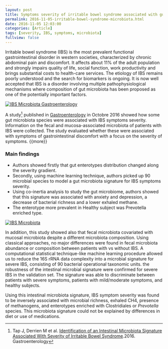 ```yaml
---
layout: post
title: Symptoms severity of irritable bowel syndrome associated with gut microbiota
permalink: 2016-11-05-irritable-bowel-syndrome-microbiota.html
date: 2016-11-05 12:03:00
categories: [Article]
tags: [severity, IBS, symptoms, microbiota]
fullview: false
---
```


Irritable bowel syndrome (IBS) is the most prevalent functional gastrointestinal disorder in western societies, characterized by chronic abdominal pain and discomfort. It affects about 11% of the adult population and strongly impairs quality of life, social function, work productivity and brings substantial costs to health-care services. The etiology of IBS remains poorly understood and the search for biomarkers is ongoing. It is now well accepted that IBS is a disorder involving multiple pathophysiological mechanisms where composition of gut microbiota has been proposed as one of the potentially important factors.

<a href="http://bit.ly/IBSMicrobiota"><img itemprop="image" src="http://www.gastrojournal.org/pb/assets/raw/Health%20Advance/journals/ygast/logo2014.jpg" alt="IBS Microbiota Gastroenterology"/></a>


A study[^1] published in [Gastroenterology](http://bit.ly/IBSMicrobiota) in Octobre 2016 
showed how some gut microbiota species were associated with IBS symptoms severity. Information on the fecal and mucosa-associated microbiota of patients with IBS were collected. The study evaluated whether these were associated with symptoms of gastrointestinal discomfort with a focus on the severity of symptoms. {{more}} <!--more-->

### Main findings

- Authors showed firstly that gut enterotypes distribution changed along the severity gradient. 
- Secondly, using machine learning technique, authors picked up 90 microbial species to model a gut microbiota signature for IBS symptoms severity.
- Using co-inertia analysis to study the gut microbiome, authors showed that this signature was associated with anxiety and depression, a decrease of bacterial richness and a lower exhaled methane. 
- The enterotype more prevalent in Healthy subject was Prevotella enriched type. 

<a href="http://bit.ly/IBSMicrobiota"><img itemprop="image" src="http://pbs.twimg.com/media/CuZYI7-XgAE9nnp.jpg" alt="IBS Microbiota"/></a>

In addition, this study showed also that fecal microbiota covariated with mucosal microbiota despite a different microbiota composition. Using classical approaches, no major differences were found in fecal microbiota abundance or composition between patients with vs without IBS. 
A computational statistical technique-like machine learning procedure allowed us to reduce the 16S rRNA data complexity into a microbial signature for severe IBS, consisting of 90 bacterial operational taxonomic units. the robustness of the intestinal microbial signature were confirmed for severe IBS in the validation set. The signature was able to discriminate between patients with severe symptoms, patients with mild/moderate symptoms, and healthy subjects.

Using this intestinal microbiota signature, IBS symptom severity was found to be inversely associated with microbial richness, exhaled CH4, presence of methanogens, and enterotypes enriched with Clostridiales or *Prevotella* species. This microbiota signature could not be explained by differences in diet or use of medications.



[^1]: Tap J, Derrien M et al. [Identification of an Intestinal Microbiota Signature Associated With Severity of Irritable Bowel Syndrome](http://bit.ly/IBSMicrobiota).2016. Gastroenterology



